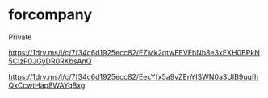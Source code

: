 # forcompany
Private

https://1drv.ms/i/c/7f34c6d1925ecc82/EZMk2qtwFEVFhNb8e3xEXH0BPkN5ClzP0JGyDR0RKbsAnQ

https://1drv.ms/i/c/7f34c6d1925ecc82/EecYfx5a9vZEnYISWN0a3UIB9uqfhQxCcwtHap8WAYqBxg
